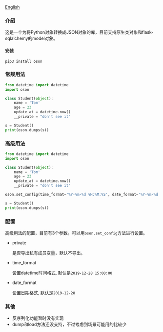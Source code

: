 [English](https://github.com/wuranxu/oson/blob/master/README.md)


### 介绍

  这是一个为将Python对象转换成JSON对象的库，目前支持原生类对象和flask-sqlalchemy的model对象。
 
#### 安装

```shell script
pip3 install oson
```

### 常规用法
```python
from datetime import datetime
import oson

class Student(object):
    name = 'Tom'
    age = 23
    update_at = datetime.now()
    __private = "don't see it"

s = Student()
print(oson.dumps(s))
```

### 高级用法
```python
from datetime import datetime
import oson

class Student(object):
    name = 'Tom'
    age = 23
    update_at = datetime.now()
    __private = "don't see it"

oson.set_config(time_format='%Y-%m-%d %H:%M:%S', date_format='%Y-%m-%d %H:%M:%S', private=False)

s = Student()
print(oson.dumps(s))
```

### 配置

  高级用法的配置，目前有3个参数。可以用```oson.set_config```方法进行设置。

- private

  是否导出私有成员变量，默认不导出。
  
- time_format

  设置datetime时间格式, 默认是```2019-12-28 15:00:00```

- date_format

  设置日期格式, 默认是```2019-12-28```
  
### 其他

- 反序列化功能暂时没有实现
- dump和load方法还没支持，不过考虑到场景可能用的比较少